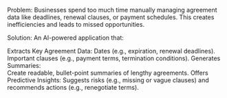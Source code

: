 Problem:
Businesses spend too much time manually managing agreement data like deadlines, renewal clauses, or payment schedules. This creates inefficiencies and leads to missed opportunities.

Solution:
An AI-powered application that:

Extracts Key Agreement Data:
Dates (e.g., expiration, renewal deadlines).
Important clauses (e.g., payment terms, termination conditions).
Generates Summaries:\
Create readable, bullet-point summaries of lengthy agreements.
Offers Predictive Insights:
Suggests risks (e.g., missing or vague clauses) and recommends actions (e.g., renegotiate terms).
